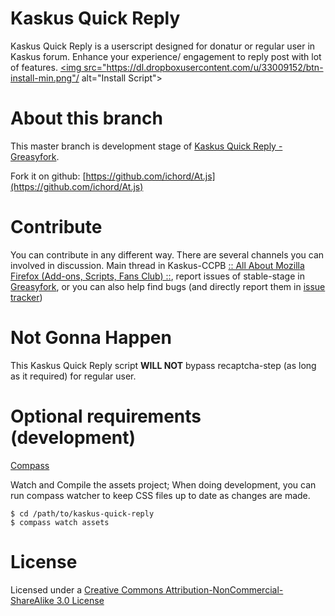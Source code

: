 # Kaskus Quick Reply
Kaskus Quick Reply is a userscript designed for donatur or regular user in Kaskus forum. Enhance your experience/ engagement to reply post with lot of features.
 <a class="btn btn-primary" href="kaskus_quick_reply.user.js?raw=true" title="Install Dev.Version KQR"><img src="https://dl.dropboxusercontent.com/u/33009152/btn-install-min.png"/ alt="Install Script"></a>

# About this branch 
This master branch is development stage of [Kaskus Quick Reply - Greasyfork](https://greasyfork.org/en/scripts/96-kaskus-quick-reply-evo).

Fork it on github:
[https://github.com/ichord/At.js](https://github.com/ichord/At.js)


# Contribute
You can contribute in any different way. There are several channels you can involved in discussion. Main thread in Kaskus-CCPB [:: All About Mozilla Firefox (Add-ons, Scripts, Fans Club) ::](http://kask.us/hCZmM), report issues of stable-stage in [Greasyfork](https://greasyfork.org/en/forum/discussion/196/x), or you can also help find bugs (and directly report them in [issue tracker](https://github.com/idoenk/kaskus-quick-reply/issues))

# Not Gonna Happen
This Kaskus Quick Reply script **WILL NOT** bypass recaptcha-step (as long as it required) for regular user.

# Optional requirements (development)
[Compass](http://compass-style.org/)

Watch and Compile the assets project;
When doing development, you can run compass watcher to keep CSS files up to date as changes are made.

``` 
$ cd /path/to/kaskus-quick-reply
$ compass watch assets
``` 

# License
Licensed under a [Creative Commons Attribution-NonCommercial-ShareAlike 3.0 License](http://creativecommons.org/licenses/by-nc-sa/3.0)